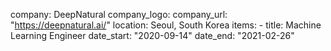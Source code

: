 company: DeepNatural
company_logo:
company_url: "https://deepnatural.ai/"
location: Seoul, South Korea
items:
    - title: Machine Learning Engineer
    date_start: "2020-09-14"
    date_end: "2021-02-26"